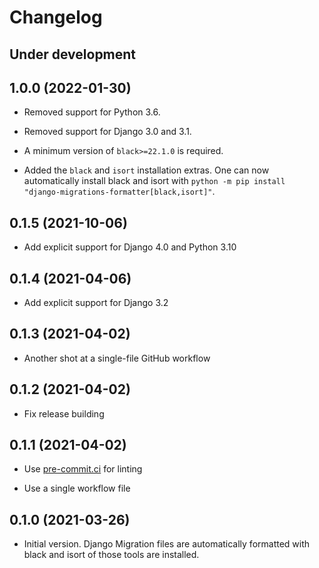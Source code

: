# Changelog

## Under development

## 1.0.0 (2022-01-30)

- Removed support for Python 3.6.

- Removed support for Django 3.0 and 3.1.

- A minimum version of `black>=22.1.0` is required.

- Added the `black` and `isort` installation extras. One can now automatically
  install black and isort with `python -m pip install
  "django-migrations-formatter[black,isort]"`.

## 0.1.5 (2021-10-06)

* Add explicit support for Django 4.0 and Python 3.10

## 0.1.4 (2021-04-06)

* Add explicit support for Django 3.2

## 0.1.3 (2021-04-02)

* Another shot at a single-file GitHub workflow

## 0.1.2 (2021-04-02)

* Fix release building

## 0.1.1 (2021-04-02)

* Use [pre-commit.ci](https://results.pre-commit.ci/repo/github/351587462) for linting

* Use a single workflow file

## 0.1.0 (2021-03-26)

* Initial version. Django Migration files are automatically formatted with
  black and isort of those tools are installed.
